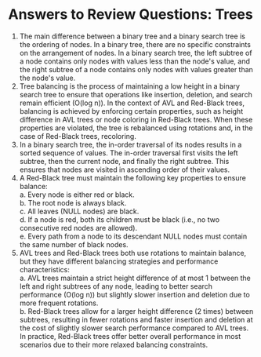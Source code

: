 # Answers to Review Questions: Trees

1. The main difference between a binary tree and a binary search tree is the ordering of nodes. In a binary tree, there are no specific constraints on the arrangement of nodes. In a binary search tree, the left subtree of a node contains only nodes with values less than the node's value, and the right subtree of a node contains only nodes with values greater than the node's value.
2. Tree balancing is the process of maintaining a low height in a binary search tree to ensure that operations like insertion, deletion, and search remain efficient (O(log n)). In the context of AVL and Red-Black trees, balancing is achieved by enforcing certain properties, such as height difference in AVL trees or node coloring in Red-Black trees. When these properties are violated, the tree is rebalanced using rotations and, in the case of Red-Black trees, recoloring.
3. In a binary search tree, the in-order traversal of its nodes results in a sorted sequence of values. The in-order traversal first visits the left subtree, then the current node, and finally the right subtree. This ensures that nodes are visited in ascending order of their values.
4. A Red-Black tree must maintain the following key properties to ensure balance: \
   a. Every node is either red or black. \
   b. The root node is always black. \
   c. All leaves (NULL nodes) are black. \
   d. If a node is red, both its children must be black (i.e., no two consecutive red nodes are allowed). \
   e. Every path from a node to its descendant NULL nodes must contain the same number of black nodes.
5. AVL trees and Red-Black trees both use rotations to maintain balance, but they have different balancing strategies and performance characteristics: \
   a. AVL trees maintain a strict height difference of at most 1 between the left and right subtrees of any node, leading to better search performance (O(log n)) but slightly slower insertion and deletion due to more frequent rotations. \
   b. Red-Black trees allow for a larger height difference (2 times) between subtrees, resulting in fewer rotations and faster insertion and deletion at the cost of slightly slower search performance compared to AVL trees. In practice, Red-Black trees offer better overall performance in most scenarios due to their more relaxed balancing constraints.

